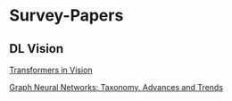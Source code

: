 # Survey-Papers

## DL Vision

[Transformers in Vision](https://arxiv.org/abs/2101.01169)

[Graph Neural Networks: Taxonomy, Advances and Trends](https://arxiv.org/abs/2012.08752)
